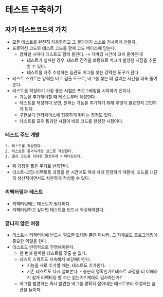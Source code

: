 # 테스트 구축하기

## 자가 테스트코드의 가치

- 모든 테스트를 완전히 자동화하고 그 결과까지 스스로 검사하게 만들자.
- 프로덕션 코드와 테스트 코드를 함께 코드 베이스에 담는다.
  - 컴파일 시마다 테스트도 함께 돌린다. -> 디버깅 시간이 크게 줄어든다!
    - 테스트가 실패한 경우, 테스트 간격을 바탕으로 버그가 발생한 지점을 추론할 수 있다.
    - 테스트를 자주 수행하는 습관도 버그를 찾는 강력한 도구가 된다.
- 테스트 스위트는 강력한 버그 검출 도구로, 버그를 찾는 데 걸리는 시간을 대폭 줄여준다.
- 테스트를 작성하기 가장 좋은 시점은 프로그래밍을 시작하기 전이다.
  - 기능을 추가해야할 때 테스트부터 작성한다.
  - 테스트를 작성하다 보면, 원하는 기능을 추가하기 위해 무엇이 필요한지 고민하게 된다.
  - 구현보다 인터페이스에 집중하게 된다는 장점도 있다.
  - 테스트를 모두 통과한 시점이 바로 코드를 완성한 시점이다.

### 테스트 주도 개발

```
1. 테스트를 작성한다.
2. 테스트를 통과하게끔 코드를 작성한다.
3. 결과 코드를 최대한 깔끔하게 리팩터링한다.
```

- 위 과정을 짧은 주기로 반복한다.
- 테스트-코딩-리팩토링 과정을 한 시간에도 여러 차례 진행하기 때문에, 코드를 대단히 생산적이면서도 차분하게 작성할 수 있다.

### 리팩터링과 테스트

- 리팩터링에는 테스트가 필요하다.
- 리팩터링하고 싶다면 테스트를 반드시 작성해야한다.

### 끝나지 않은 여정

- 테스트는 리팩터링에 반드시 필요한 토대일 뿐만 아니라, 그 자체로도 프로그래밍에 중요한 역할을 한다.
- 테스트도 반복적으로 진행해야한다.
  - 한 번에 완벽한 테스트를 갖출 순 없다.
  - 테스트 스위트도 지속해서 보강해야한다.
    - 기능을 새로 추가할 때는, 테스트도 추가한다.
    - 기존 테스트도 다시 살펴본다. - 충분히 명확한가? 테스트 과정을 더 이해하기 쉽게 리팩터링 할 수는 없는가? 제대로 검사하는가?
  - 버그를 발견하는 즉시 발견한 버그를 명확히 잡아내는 테스트부터 작성하는 습관을 들이자.
